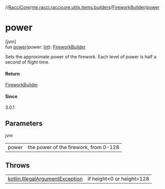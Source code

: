 //[RacciCore](../../../index.md)/[me.racci.raccicore.utils.items.builders](../index.md)/[FireworkBuilder](index.md)/[power](power.md)

# power

[jvm]\
fun [power](power.md)(power: [Int](https://kotlinlang.org/api/latest/jvm/stdlib/kotlin/-int/index.html)): [FireworkBuilder](index.md)

Sets the approximate power of the firework. Each level of power is half a second of flight time.

#### Return

[FireworkBuilder](index.md)

#### Since

3.0.1

## Parameters

jvm

| | |
|---|---|
| power | the power of the firework, from 0-128 |

## Throws

| | |
|---|---|
| [kotlin.IllegalArgumentException](https://kotlinlang.org/api/latest/jvm/stdlib/kotlin/-illegal-argument-exception/index.html) | if height<0 or height>128 |

